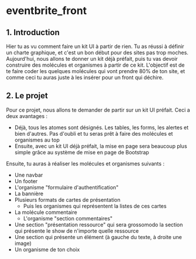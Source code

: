 # eventbrite_front

<h2>1. Introduction</h2>
<p>Hier tu as vu comment faire un kit UI à partir de rien. Tu as réussi à définir un charte graphique, et c'est un bon début pour des sites pas trop moches. Aujourd'hui, nous allons te donner un kit déjà préfait, puis tu vas devoir construire des molécules et organismes à partir de ce kit. L'objectif est de te faire coder les quelques molécules qui vont prendre 80% de ton site, et comme ceci tu auras juste à les insérer pour un front qui déchire.</p>

<h2>2. Le projet</h2>
<p>Pour ce projet, nous allons te demander de partir sur un kit UI préfait. Ceci a deux avantages : </p>

<ul>
	<li>Déjà, tous les atomes sont désignés. Les tables, les forms, les alertes et bien d'autres. Pas d'oubli et tu seras prêt à faire des molécules et organismes au top</li>
	<li>Ensuite, avec un kit UI déjà préfait, la mise en page sera beaucoup plus simple grâce au système de mise en page de Bootstrap</li>
</ul>

<p>Ensuite, tu auras à réaliser les molécules et organismes suivants :</p>

<ul>
	<li>Une navbar</li>
	<li>Un footer</li>
	<li>L'organisme "formulaire d'authentification"</li>
	<li>La bannière</li>
	<li>Plusieurs formats de cartes de présentation
	<ul>
		<li>Puis les organismes qui représentent la listes de ces cartes</li>
	</ul></li>
	<li>La molécule commentaire
	<ul>
		<li>L'organisme "section commentaires"</li>
	</ul></li>
	<li>Une section "présentation ressource" qui sera grossomodo la section qui présente le show de n'importe quelle ressource</li>
	<li>Une section qui présente un élément (à gauche du texte, à droite une image)</li>
	<li>Un organisme de ton choix</li>
</ul>
